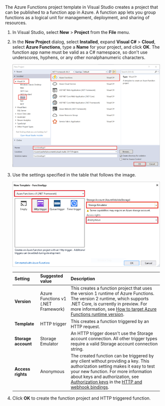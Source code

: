 The Azure Functions project template in Visual Studio creates a project that can be published to a function app in Azure. A function app lets you group functions as a logical unit for management, deployment, and sharing of resources.   

1. In Visual Studio, select **New** > **Project** from the **File** menu. 

2. In the **New Project** dialog, select **Installed**, expand **Visual C#** > **Cloud**, select **Azure Functions**, type a **Name** for your project, and click **OK**. The function app name must be valid as a C# namespace, so don't use underscores, hyphens, or any other nonalphanumeric characters. 

    ![New project dialog to create a function in Visual Studio](./media/functions-vstools-create/functions-vstools-add-new-project.png) 

2. Use the settings specified in the table that follows the image.
 
    ![New function dialog in Visual Studio](./media/functions-vstools-create/functions-vstools-add-new-function.png) 

    | Setting      | Suggested value  | Description                      |
    | ------------ |  ------- |----------------------------------------- |
    | **Version** | Azure Functions v1 <br />(.NET Framework) | This creates a function project that uses the version 1 runtime of Azure Functions. The version 2 runtime, which supports .NET Core, is currently in preview. For more information, see [How to target Azure Functions runtime version](../articles/azure-functions/functions-versions.md).   | 
    | **Template** | HTTP trigger | This creates a function triggered by an HTTP request. |
    | **Storage account**  | Storage Emulator | An HTTP trigger doesn't use the Storage account connection. All other trigger types require a valid Storage account connection string. |
    | **Access rights** | Anonymous | The created function can be triggered by any client without providing a key. This authorization setting makes it easy to test your new function. For more information about keys and authorization, see [Authorization keys](../articles/azure-functions/functions-bindings-http-webhook.md#authorization-keys) in the [HTTP and webhook bindings](../articles/azure-functions/functions-bindings-http-webhook.md). |         
3. Click **OK** to create the function project and HTTP triggered function. 

